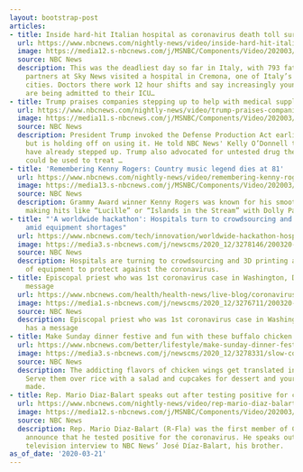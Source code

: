 ```yaml
---
layout: bootstrap-post
articles:
- title: Inside hard-hit Italian hospital as coronavirus death toll surges
  url: https://www.nbcnews.com/nightly-news/video/inside-hard-hit-italian-hospital-as-coronavirus-death-toll-surges-81067077813
  image: https://media12.s-nbcnews.com/j/MSNBC/Components/Video/202003/nn_mbr_coronavirus_italy2_200321_1920x1080.nbcnews-fp-1200-630.jpg
  source: NBC News
  description: This was the deadliest day so far in Italy, with 793 fatalities. Our
    partners at Sky News visited a hospital in Cremona, one of Italy’s hardest-hit
    cities. Doctors there work 12 hour shifts and say increasingly younger patients
    are being admitted to their ICU…
- title: Trump praises companies stepping up to help with medical supply shortage
  url: https://www.nbcnews.com/nightly-news/video/trump-praises-companies-stepping-up-to-help-with-medical-supply-shortage-81067589737
  image: https://media11.s-nbcnews.com/j/MSNBC/Components/Video/202003/nn_kod_coronavirus_stimulus3_200321_1920x1080.nbcnews-fp-1200-630.jpg
  source: NBC News
  description: President Trump invoked the Defense Production Act earlier this week,
    but is holding off on using it. He told NBC News' Kelly O’Donnell that many companies
    have already stepped up. Trump also advocated for untested drug therapies which
    could be used to treat …
- title: 'Remembering Kenny Rogers: Country music legend dies at 81'
  url: https://www.nbcnews.com/nightly-news/video/remembering-kenny-rogers-country-music-legend-dies-at-81-81068613629
  image: https://media13.s-nbcnews.com/j/MSNBC/Components/Video/202003/nn_kti_kenny_rogers_200321_1920x1080.nbcnews-fp-1200-630.jpg
  source: NBC News
  description: Grammy Award winner Kenny Rogers was known for his smooth country music,
    making hits like “Lucille” or “Islands in the Stream” with Dolly Parton.
- title: "'A worldwide hackathon': Hospitals turn to crowdsourcing and 3D printing
    amid equipment shortages"
  url: https://www.nbcnews.com/tech/innovation/worldwide-hackathon-hospitals-turn-crowdsourcing-3d-printing-amid-equipment-shortages-n1165026
  image: https://media3.s-nbcnews.com/j/newscms/2020_12/3278146/200320-cristian-fracassi-mn-1350_4a8adf3822ef0f6567c2c788542aa644.nbcnews-fp-1200-630.jpg
  source: NBC News
  description: Hospitals are turning to crowdsourcing and 3D printing amid shortages
    of equipment to protect against the coronavirus.
- title: Episcopal priest who was 1st coronavirus case in Washington, D.C., has a
    message
  url: https://www.nbcnews.com/health/health-news/live-blog/coronavirus-updates-75-million-americans-under-virtual-lockdown-restrictions-tighten-n1165541/ncrd1165796
  image: https://media1.s-nbcnews.com/j/newscms/2020_12/3276711/200320-coronavirus-live-blog-social-only_72c4793753b6a6aa370cc653c0b82853.nbcnews-fp-1200-630.jpg
  source: NBC News
  description: Episcopal priest who was 1st coronavirus case in Washington, D.C.,
    has a message
- title: Make Sunday dinner festive and fun with these buffalo chicken meatballs
  url: https://www.nbcnews.com/better/lifestyle/make-sunday-dinner-festive-these-buffalo-chicken-meatballs-ncna1164731
  image: https://media3.s-nbcnews.com/j/newscms/2020_12/3278331/slow-cooker-buffalo-chicken-meatballs-10664-1200x800_4576cce73a30eff95973e2c664fb0d77.nbcnews-fp-1200-630.jpg
  source: NBC News
  description: The addicting flavors of chicken wings get translated into meatballs.
    Serve them over rice with a salad and cupcakes for dessert and your Sunday is
    made.
- title: Rep. Mario Diaz-Balart speaks out after testing positive for coronavirus
  url: https://www.nbcnews.com/nightly-news/video/rep-mario-diaz-balart-speaks-out-after-testing-positive-for-coronavirus-81067589684
  image: https://media12.s-nbcnews.com/j/MSNBC/Components/Video/202003/nn_jdi_congressman_interview_200321_1920x1080.nbcnews-fp-1200-630.jpg
  source: NBC News
  description: Rep. Mario Diaz-Balart (R-Fla) was the first member of Congress to
    announce that he tested positive for the coronavirus. He speaks out in his first
    television interview to NBC News’ José Díaz-Balart, his brother.
as_of_date: '2020-03-21'
---
```


